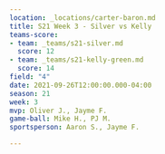 ```yaml
---
location: _locations/carter-baron.md
title: S21 Week 3 - Silver vs Kelly
teams-score:
- team: _teams/s21-silver.md
  score: 12
- team: _teams/s21-kelly-green.md
  score: 14
field: "4"
date: 2021-09-26T12:00:00.000-04:00
season: 21
week: 3
mvp: Oliver J., Jayme F.
game-ball: Mike H., PJ M.
sportsperson: Aaron S., Jayme F.

---
```

